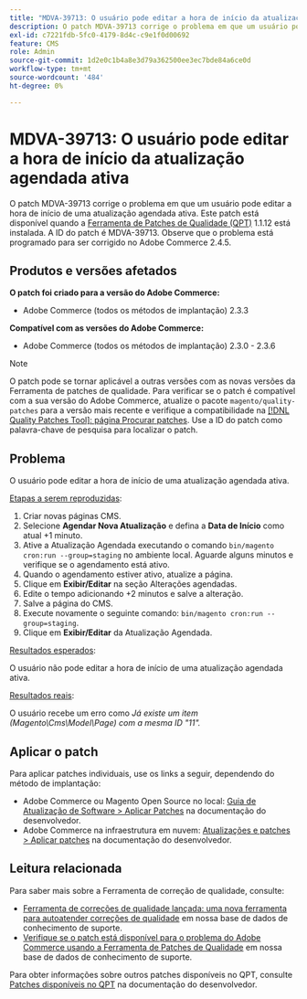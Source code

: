 ```yaml
---
title: "MDVA-39713: O usuário pode editar a hora de início da atualização agendada ativa"
description: O patch MDVA-39713 corrige o problema em que um usuário pode editar a hora de início de uma atualização agendada ativa. Este patch está disponível quando a [Ferramenta de correções de qualidade (QPT)](/help/announcements/adobe-commerce-announcements/magento-quality-patches-released-new-tool-to-self-serve-quality-patches.md) 1.1.12 está instalada. A ID do patch é MDVA-39713. Observe que o problema está programado para ser corrigido no Adobe Commerce 2.4.5.
exl-id: c7221fdb-5fc0-4179-8d4c-c9e1f0d00692
feature: CMS
role: Admin
source-git-commit: 1d2e0c1b4a8e3d79a362500ee3ec7bde84a6ce0d
workflow-type: tm+mt
source-wordcount: '484'
ht-degree: 0%

---
```


# MDVA-39713: O usuário pode editar a hora de início da atualização agendada ativa

O patch MDVA-39713 corrige o problema em que um usuário pode editar a hora de início de uma atualização agendada ativa. Este patch está disponível quando a [Ferramenta de Patches de Qualidade (QPT)](/help/announcements/adobe-commerce-announcements/magento-quality-patches-released-new-tool-to-self-serve-quality-patches.md) 1.1.12 está instalada. A ID do patch é MDVA-39713. Observe que o problema está programado para ser corrigido no Adobe Commerce 2.4.5.

## Produtos e versões afetados

**O patch foi criado para a versão do Adobe Commerce:**

* Adobe Commerce (todos os métodos de implantação) 2.3.3

**Compatível com as versões do Adobe Commerce:**

* Adobe Commerce (todos os métodos de implantação) 2.3.0 - 2.3.6

>[!NOTE]
>
>O patch pode se tornar aplicável a outras versões com as novas versões da Ferramenta de patches de qualidade. Para verificar se o patch é compatível com a sua versão do Adobe Commerce, atualize o pacote `magento/quality-patches` para a versão mais recente e verifique a compatibilidade na [[!DNL Quality Patches Tool]: página Procurar patches](https://devdocs.magento.com/quality-patches/tool.html#patch-grid). Use a ID do patch como palavra-chave de pesquisa para localizar o patch.

## Problema

O usuário pode editar a hora de início de uma atualização agendada ativa.

<u>Etapas a serem reproduzidas</u>:

1. Criar novas páginas CMS.
1. Selecione **Agendar Nova Atualização** e defina a **Data de Início** como atual +1 minuto.
1. Ative a Atualização Agendada executando o comando `bin/magento cron:run --group=staging` no ambiente local. Aguarde alguns minutos e verifique se o agendamento está ativo.
1. Quando o agendamento estiver ativo, atualize a página.
1. Clique em **Exibir/Editar** na seção Alterações agendadas.
1. Edite o tempo adicionando +2 minutos e salve a alteração.
1. Salve a página do CMS.
1. Execute novamente o seguinte comando: `bin/magento cron:run --group=staging`.
1. Clique em **Exibir/Editar** da Atualização Agendada.

<u>Resultados esperados</u>:

O usuário não pode editar a hora de início de uma atualização agendada ativa.

<u>Resultados reais</u>:

O usuário recebe um erro como *Já existe um item (Magento\Cms\Model\Page) com a mesma ID &quot;11&quot;.*

## Aplicar o patch

Para aplicar patches individuais, use os links a seguir, dependendo do método de implantação:

* Adobe Commerce ou Magento Open Source no local: [Guia de Atualização de Software > Aplicar Patches](https://devdocs.magento.com/guides/v2.4/comp-mgr/patching/mqp.html) na documentação do desenvolvedor.
* Adobe Commerce na infraestrutura em nuvem: [Atualizações e patches > Aplicar patches](https://devdocs.magento.com/cloud/project/project-patch.html) na documentação do desenvolvedor.

## Leitura relacionada

Para saber mais sobre a Ferramenta de correção de qualidade, consulte:

* [Ferramenta de correções de qualidade lançada: uma nova ferramenta para autoatender correções de qualidade](/help/announcements/adobe-commerce-announcements/magento-quality-patches-released-new-tool-to-self-serve-quality-patches.md) em nossa base de dados de conhecimento de suporte.
* [Verifique se o patch está disponível para o problema do Adobe Commerce usando a Ferramenta de Patches de Qualidade](/help/support-tools/patches-available-in-qpt-tool/check-patch-for-magento-issue-with-magento-quality-patches.md) em nossa base de dados de conhecimento de suporte.

Para obter informações sobre outros patches disponíveis no QPT, consulte [Patches disponíveis no QPT](https://devdocs.magento.com/quality-patches/tool.html#patch-grid) na documentação do desenvolvedor.
